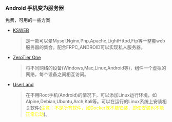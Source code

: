 ### Android 手机变为服务器

免费，可用的一些方案

+ [KSWEB](https://www.kslabs.ru/)
  > 是一款可以晕Mysql,Nginx,Php,Apache,LightHttpd,Ftp等一整套web服务器的集合。配合FRPC_ANDROID可以实现私人服务器。
+ [ZeroTier One](https://www.zerotier.com/)
  > 将不同网络的设备(Windows,Mac,Linux,Android等)，组件一个虚拟的网络，每个设备之间相互访问。
+ [UserLand](https://userland.tech/)
  > 在不用Root手机(Android)的情况下，可以添加Linux运行环境，如Alpine,Debian,Ubuntu,Arch,Kali等。可以在运行的Linux系统上安装相关软件(<span style="color:yellow;" >注意：不是所有软件，如Docker就不能安装，即使安装也不能正常启动</span>)。

